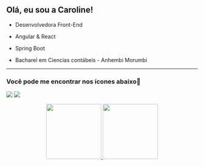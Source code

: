 

## Olá, eu sou a Caroline!

 - Desenvolvedora Front-End

 - Angular &  React
 - Spring Boot
 
 - Bacharel em Ciencias contábeis - Anhembi Morumbi


<hr>
<p>
  <h3> Você pode me encontrar nos ícones abaixo📍 </h3>
  
   
  <a href = "mailto:carolinecalixto.santos@gmail.com"><img src="https://img.shields.io/badge/-Gmail-%23333?style=for-the-badge&logo=gmail&logoColor=white" target="_blank"></a>
  <a href="https://www.linkedin.com/in/carolinecolares/" target="_blank"><img src="https://img.shields.io/badge/-LinkedIn-%230077B5?style=for-the-badge&logo=linkedin&logoColor=white" target="_blank"></a>


<div align="center">
  <a href="https://github.com/caroline-calixto">
  <img height="145em" max-width="100%" src="https://github-readme-stats.vercel.app/api?username=caroline-calixto&show_icons=true&theme=dracula&include_all_commits=true&count_private=true"/>
  <img height="145em" max-width="100%" src="https://github-readme-stats.vercel.app/api/top-langs/?username=Priscila-aos&layout=compact&langs_count=7&theme=dracula"/>
</div>
  
 ##
 
 </div>
  
  
  
